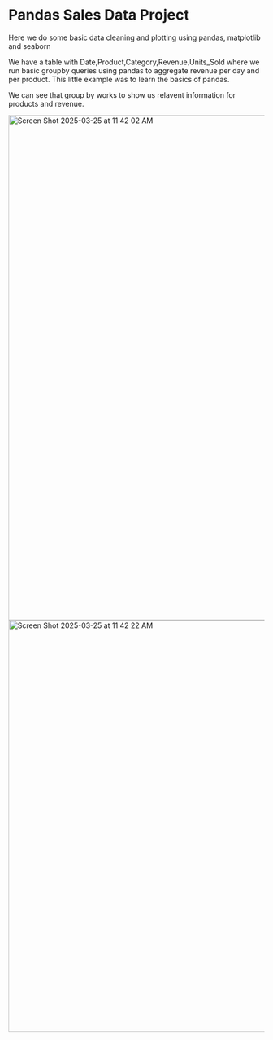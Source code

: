 # Pandas Sales Data Project

Here we do some basic data cleaning and plotting using pandas, matplotlib and seaborn

We have a table with Date,Product,Category,Revenue,Units_Sold where we run basic groupby queries using pandas to aggregate revenue per day and per product. This little example was to learn the basics of pandas.

We can see that group by works to show us relavent information for products and revenue.

<img width="992" alt="Screen Shot 2025-03-25 at 11 42 02 AM" src="https://github.com/user-attachments/assets/09876362-ebd6-4f24-b72f-afaa4be28d14" />
<img width="809" alt="Screen Shot 2025-03-25 at 11 42 22 AM" src="https://github.com/user-attachments/assets/a4f859cc-1689-4e94-af41-74edce4a0f47" />
